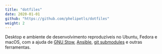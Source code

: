 ```yaml
---
title: "dotfiles"
date: 2020-01-01
github: "https://github.com/phelipetls/dotfiles"
weight: 2
---
```


Desktop e ambiente de desenvolvimento reproduzíveis no Ubuntu, Fedora e macOS,
com a ajuda de [GNU Stow](https://www.gnu.org/software/stow/manual/stow.html),
[Ansible](https://www.ansible.com/), [git
submodules](https://git-scm.com/book/en/v2/Git-Tools-Submodules) e outras
ferramentas.
